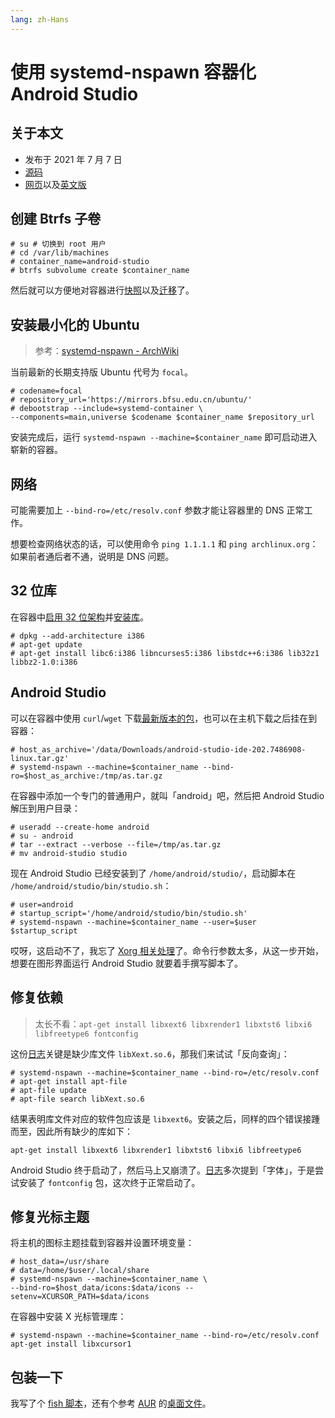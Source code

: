 ```yaml
---
lang: zh-Hans
---
```


# 使用 systemd-nspawn 容器化 Android Studio

## 关于本文

- 发布于 2021 年 7 月 7 日
- [源码][source]
- [网页][page]以及[英文版][page_en]

[source]: https://github.com/liolok/liolok.com/blob/master/zhs/containerize-android-studio-with-systemd-nspawn/index.md
[page_en]: https://liolok.com/containerize-android-studio-with-systemd-nspawn/
[page]: https://liolok.com/zhs/containerize-android-studio-with-systemd-nspawn/

## 创建 Btrfs 子卷

```console
# su # 切换到 root 用户
# cd /var/lib/machines
# container_name=android-studio
# btrfs subvolume create $container_name
```

然后就可以方便地对容器进行[快照][snapshot]以及[迁移][migrate]了。

[snapshot]: https://wiki.archlinux.org/title/Btrfs#Snapshots
[migrate]: https://wiki.archlinux.org/title/Btrfs#Send/receive

## 安装最小化的 Ubuntu

> 参考：[systemd-nspawn - ArchWiki](https://wiki.archlinux.org/title/Systemd-nspawn#Create_a_Debian_or_Ubuntu_environment)

当前最新的长期支持版 Ubuntu 代号为 `focal`。

```console
# codename=focal
# repository_url='https://mirrors.bfsu.edu.cn/ubuntu/'
# debootstrap --include=systemd-container \
--components=main,universe $codename $container_name $repository_url
```

安装完成后，运行 `systemd-nspawn --machine=$container_name` 即可启动进入崭新的容器。

## 网络

可能需要加上 `--bind-ro=/etc/resolv.conf` 参数才能让容器里的 DNS 正常工作。

想要检查网络状态的话，可以使用命令 `ping 1.1.1.1` 和 `ping archlinux.org`：如果前者通后者不通，说明是 DNS 问题。

## 32 位库

在容器中[启用 32 位架构][multiarch]并[安装库][libs]。

[multiarch]: https://wiki.debian.org/Multiarch/Implementation#Using_multiarch
[libs]: https://developer.android.com/studio/install#64bit-libs

```console
# dpkg --add-architecture i386
# apt-get update
# apt-get install libc6:i386 libncurses5:i386 libstdc++6:i386 lib32z1 libbz2-1.0:i386
```

## Android Studio

可以在容器中使用 `curl`/`wget` 下载[最新版本的包][download]，也可以在主机下载之后挂在到容器：

[download]: https://developer.android.com/studio#downloads

```console
# host_as_archive='/data/Downloads/android-studio-ide-202.7486908-linux.tar.gz'
# systemd-nspawn --machine=$container_name --bind-ro=$host_as_archive:/tmp/as.tar.gz
```

在容器中添加一个专门的普通用户，就叫「android」吧，然后把 Android Studio 解压到用户目录：

```console
# useradd --create-home android
# su - android
# tar --extract --verbose --file=/tmp/as.tar.gz
# mv android-studio studio
```

现在 Android Studio 已经安装到了 `/home/android/studio/`，启动脚本在
`/home/android/studio/bin/studio.sh`：

```console
# user=android
# startup_script='/home/android/studio/bin/studio.sh'
# systemd-nspawn --machine=$container_name --user=$user $startup_script
```

哎呀，这启动不了，我忘了 [Xorg 相关处理][xorg]了。命令行参数太多，从这一步开始，想要在图形界面运行 Android Studio 就要着手撰写脚本了。

[xorg]: https://liolok.com/run-desktop-app-with-systemd-nspawn-container/#xorg "Run Desktop App with systemd-nspawn Container"

## 修复依赖

> 太长不看：`apt-get install libxext6 libxrender1 libxtst6 libxi6 libfreetype6 fontconfig`

这份[日志](../../containerize-android-studio-with-systemd-nspawn/missing-lib.log)关键是缺少库文件 `libXext.so.6`，那我们来试试「反向查询」：

```console
# systemd-nspawn --machine=$container_name --bind-ro=/etc/resolv.conf
# apt-get install apt-file
# apt-file update
# apt-file search libXext.so.6
```

结果表明库文件对应的软件包应该是 `libxext6`。安装之后，同样的四个错误接踵而至，因此所有缺少的库如下：

```console
apt-get install libxext6 libxrender1 libxtst6 libxi6 libfreetype6
```


Android Studio 终于启动了，然后马上又崩溃了。[日志](../../containerize-android-studio-with-systemd-nspawn/font.log)多次提到「字体」，于是尝试安装了 `fontconfig` 包，这次终于正常启动了。

## 修复光标主题

将主机的图标主题挂载到容器并设置环境变量：

```console
# host_data=/usr/share
# data=/home/$user/.local/share
# systemd-nspawn --machine=$container_name \
--bind-ro=$host_data/icons:$data/icons --setenv=XCURSOR_PATH=$data/icons
```

在容器中安装 X 光标管理库：

```console
# systemd-nspawn --machine=$container_name --bind-ro=/etc/resolv.conf apt-get install libxcursor1
```

## 包装一下

我写了个 [fish 脚本][script]，还有个参考 [AUR][aur-ref] 的[桌面文件][desktop-entry]。

[script]: https://github.com/liolok/dotfiles/blob/master/.local/bin/android-studio
[desktop-entry]: https://github.com/liolok/dotfiles/blob/master/.local/share/applications/android-studio.desktop
[aur-ref]: https://aur.archlinux.org/cgit/aur.git/tree/android-studio.desktop?h=android-studio
